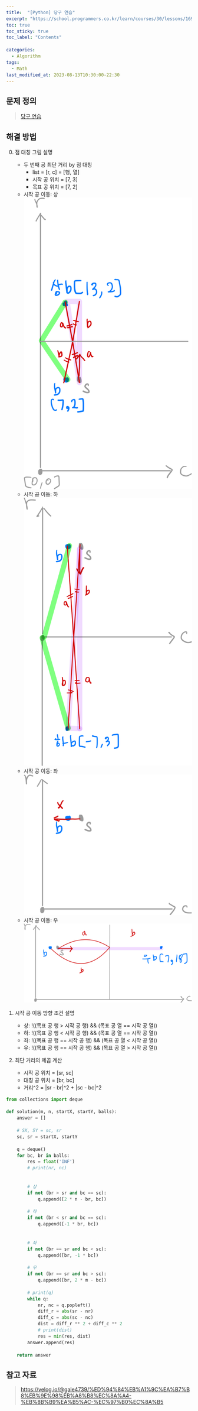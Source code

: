 ```yaml
---
title:  "[Python] 당구 연습"
excerpt: "https://school.programmers.co.kr/learn/courses/30/lessons/169198"
toc: true
toc_sticky: true
toc_label: "Contents"

categories:
  - Algorithm
tags:
  - Math
last_modified_at: 2023-08-13T10:30:00-22:30
---
```


## 문제 정의
> [당구 연습](https://school.programmers.co.kr/learn/courses/30/lessons/169198)  


## 해결 방법  
0. 점 대칭 그림 설명  
    - 두 번째 공 최단 거리 by 점 대칭  
        - list = [r, c] = [행, 열]  
        - 시작 공 위치 = [7, 3]  
        - 목표 공 위치 = [7, 2]  
    - 시작 공 이동: 상  
        ![image](https://github.com/zinee-u/post/blob/master/assets/images/prgrms_169198_tc2_up.png?raw=true)  
    - 시작 공 이동: 하  
        ![image](https://github.com/zinee-u/post/blob/master/assets/images/prgrms_169198_tc2_down.png?raw=true)  
    - 시작 공 이동: 좌  
        ![image](https://github.com/zinee-u/post/blob/master/assets/images/prgrms_169198_tc2_left.png?raw=true)    
    - 시작 공 이동: 우  
        ![image](https://github.com/zinee-u/post/blob/master/assets/images/prgrms_169198_tc2_right.png?raw=true)    

1. 시작 공 이동 방향 조건 설명  
    - 상: !((목표 공 행 > 시작 공 행) && (목표 공 열 == 시작 공 열))  
    - 하: !((목표 공 행 < 시작 공 행) && (목표 공 열 == 시작 공 열))  
    - 좌: !((목표 공 행 == 시작 공 행) && (목표 공 열 < 시작 공 열))  
    - 우: !((목표 공 행 == 시작 공 행) && (목표 공 열 > 시작 공 열))  

2. 최단 거리의 제곱 계산  
    - 시작 공 위치 = [sr, sc]  
    - 대칭 공 위치 = [br, bc]  
    - 거리^2 = |sr - br|^2 + |sc - bc|^2  

```python
from collections import deque

def solution(m, n, startX, startY, balls):
    answer = []
    
    # SX, SY = sc, sr
    sc, sr = startX, startY
    
    q = deque()
    for bc, br in balls:
        res = float('INF')
        # print(nr, nc)
        
        
        # 상
        if not (br > sr and bc == sc):
            q.append([2 * n - br, bc])
        
        # 하
        if not (br < sr and bc == sc):
            q.append([-1 * br, bc])
        
        
        # 좌
        if not (br == sr and bc < sc):
            q.append([br, -1 * bc])
            
        # 우
        if not (br == sr and bc > sc):
            q.append([br, 2 * m - bc])
        
        # print(q)
        while q:
            nr, nc = q.popleft()
            diff_r = abs(sr - nr)
            diff_c = abs(sc - nc)
            dist = diff_r ** 2 + diff_c ** 2
            # print(dist)
            res = min(res, dist)
        answer.append(res)
    
    return answer
```

## 참고 자료
>  https://velog.io/@gale4739/%ED%94%84%EB%A1%9C%EA%B7%B8%EB%9E%98%EB%A8%B8%EC%8A%A4-%EB%8B%B9%EA%B5%AC-%EC%97%B0%EC%8A%B5